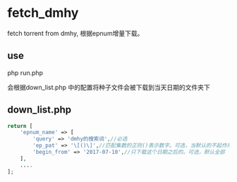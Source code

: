 # fetch\_dmhy
fetch torrent from dmhy, 根据epnum增量下载。

## use
php run.php

会根据down\_list.php 中的配置将种子文件会被下载到当天日期的文件夹下

## down\_list.php

```php
return [
    'epnum_name' => [
        'query' => 'dmhy的搜索词',//必选
        'ep_pat' => '\[()\]',//匹配集数的正则()表示数字。可选，当默认的不起作用时候手动指定
        'begin_from' => '2017-07-10',//只下载这个日期之后的。可选，默认全部
    ],
    ....
];
```

